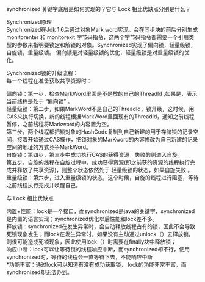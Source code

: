 synchronized 关键字底层是如何实现的？它与 Lock 相比优缺点分别是什么？  

Synchronized原理  
Synchronized在Jdk 1.6后通过对象Mark word实现。会在同步块的前后分别生成 monitorenter 和 monitorexit 字节码指令，这两个字节码指令都需要一个引用类型的参数来指明要锁定和解锁的对象。Synchronized实现了偏向锁，轻量级锁，自旋锁，重量级锁。 偏向锁是对轻量级锁的优化，轻量级锁是对重量级锁的优化。

Synchronized锁的升级流程：  
每一个线程在准备获取共享资源时：

偏向锁：第一步，检查MarkWord里面是不是放的自己的ThreadId ,如果是，表示当前线程是处于 “偏向锁” 。  
轻量级锁：第二步，如果MarkWord不是自己的ThreadId，锁升级，这时候，用CAS来执行切换，新的线程根据MarkWord里面现有的ThreadId，通知之前线程暂停，之前线程将Markword的内容置为空。  
第三步，两个线程都把锁对象的HashCode复制到自己新建的用于存储锁的记录空间，接着开始通过CAS操作，把锁对象的MarKword的内容修改为自己新建的记录空间的地址的方式竞争MarkWord。  
自旋锁：第四步，第三步中成功执行CAS的获得资源，失败的则进入自旋。  
第五步，自旋的线程在自旋过程中，成功获得资源(即之前获的资源的线程执行完成并释放了共享资源)，则整个状态依然处于 轻量级锁的状态，如果自旋失败 。  
重量级锁：第六步，进入重量级锁的状态，这个时候，自旋的线程进行阻塞，等待之前线程执行完成并唤醒自己。

与 Lock 相比优缺点

内置+性能：lock是一个接口，而synchronized是java的关键字，synchronized是内置的语言实现；synchronized优化以后性能和lock差不多。  
释放锁：synchronized在发生异常时，会自动释放线程占有的锁，因此不会导致死锁现象发生；而lock在发生异常时，如果没有主动通过unlock（）去释放锁，则很可能造成死锁现象，因此使用lock（）时需要在finally块中释放锁；  
响应中断：lock可以让等待锁的线程响应中断，而synchronized却不行，使用synchronized时，等待的线程会一直等待下去，不能响应中断  
*功能丰富：通过lock可以知道有没有成功获取锁， lock的功能非常丰富，而synchronized却无法办到。  